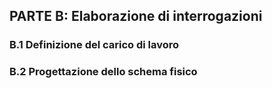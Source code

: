 ## PARTE B: Elaborazione di interrogazioni

### B.1 Definizione del carico di lavoro

### B.2 Progettazione dello schema fisico